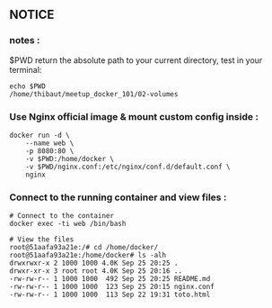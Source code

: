 ## NOTICE


### notes : 

$PWD return the absolute path to your current directory, test in your terminal:

    echo $PWD
    /home/thibaut/meetup_docker_101/02-volumes


### Use Nginx official image & mount custom config inside :

    docker run -d \
        --name web \
        -p 8080:80 \
        -v $PWD:/home/docker \
        -v $PWD/nginx.conf:/etc/nginx/conf.d/default.conf \
        nginx

### Connect to the running container and view files :
    
    # Connect to the container
    docker exec -ti web /bin/bash
    
    # View the files
    root@51aafa93a21e:/# cd /home/docker/
    root@51aafa93a21e:/home/docker# ls -alh
    drwxrwxr-x 2 1000 1000 4.0K Sep 25 20:25 .
    drwxr-xr-x 3 root root 4.0K Sep 25 20:16 ..
    -rw-rw-r-- 1 1000 1000  492 Sep 25 20:25 README.md
    -rw-rw-r-- 1 1000 1000  123 Sep 25 20:15 nginx.conf
    -rw-rw-r-- 1 1000 1000  113 Sep 22 19:31 toto.html
